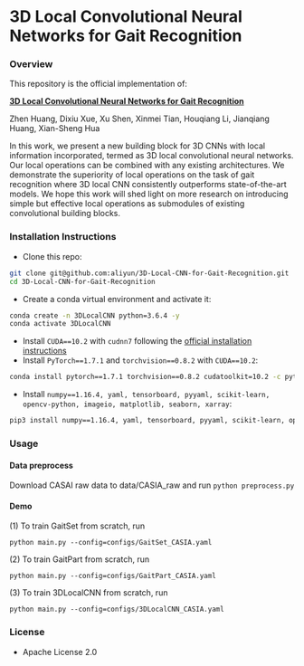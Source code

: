 # 3D Local Convolutional Neural Networks for Gait Recognition

### Overview
This repository is the official implementation of:

[**3D Local Convolutional Neural Networks for Gait Recognition**](https://openaccess.thecvf.com/content/ICCV2021/papers/Huang_3D_Local_Convolutional_Neural_Networks_for_Gait_Recognition_ICCV_2021_paper.pdf)

Zhen Huang, Dixiu Xue, Xu Shen, Xinmei Tian, Houqiang Li, Jianqiang Huang, Xian-Sheng Hua

In this work, we present a new building block for 3D CNNs with local
information incorporated, termed as 3D local convolutional neural networks. Our
local operations can be combined with any existing architectures. We
demonstrate the superiority of local operations on the task of gait recognition
where 3D local CNN consistently outperforms state-of-the-art models. We hope
this work will shed light on more research on introducing simple but effective
local operations as submodules of existing convolutional building blocks.

### Installation Instructions
- Clone this repo:

```bash
git clone git@github.com:aliyun/3D-Local-CNN-for-Gait-Recognition.git
cd 3D-Local-CNN-for-Gait-Recognition
```

- Create a conda virtual environment and activate it:

```bash
conda create -n 3DLocalCNN python=3.6.4 -y
conda activate 3DLocalCNN
```

- Install `CUDA==10.2` with `cudnn7` following
  the [official installation instructions](https://docs.nvidia.com/cuda/cuda-installation-guide-linux/index.html)
- Install `PyTorch==1.7.1` and `torchvision==0.8.2` with `CUDA==10.2`:

```bash
conda install pytorch==1.7.1 torchvision==0.8.2 cudatoolkit=10.2 -c pytorch
```

- Install `numpy==1.16.4, yaml, tensorboard, pyyaml, scikit-learn, opencv-python, imageio, matplotlib, seaborn, xarray`:

```bash
pip3 install numpy==1.16.4, yaml, tensorboard, pyyaml, scikit-learn, opencv-python, imageio, matplotlib, seaborn, xarray
```

### Usage
#### Data preprocess

 Download CASAI raw data to data/CASIA_raw and run `python preprocess.py`

#### Demo
(1) To train GaitSet from scratch, run
```
python main.py --config=configs/GaitSet_CASIA.yaml
```
(2) To train GaitPart from scratch, run
```
python main.py --config=configs/GaitPart_CASIA.yaml
```
(3) To train 3DLocalCNN from scratch, run
```
python main.py --config=configs/3DLocalCNN_CASIA.yaml
```

### License
+ Apache License 2.0

